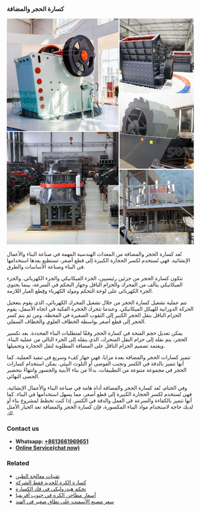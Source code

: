<h3>كسارة الحجر والمضافة</h3><img src='1701852777.jpg' alt=''><p>تُعد كسارة الحجر والمضافة من المعدات الهندسية المهمة في صناعة البناء والأعمال الإنشائية. فهي تُستخدم لكسر الحجارة الكبيرة إلى قطع أصغر، تستطيع بعدها استخدامها في البناء وصناعة الأساسات والطرق.</p><p>تتكون كسارة الحجر من جزئين رئيسيين، الجزء الميكانيكي والجزء الكهربائي. والجزء الميكانيكي يتألف من المحرك والحزام الناقل وجهاز التحكم في السرعة، بينما يحتوي الجزء الكهربائي على لوحة التحكم ومولد الكهرباء وقِطع الغيار اللازمة.</p><p>تتم عملية تشغيل كسارة الحجر من خلال تشغيل المحرك الكهربائي، الذي يقوم بتعجيل الحركة الدورانية للهيكل الميكانيكي. وعندما تتحرك الحجرة الفكية في اتجاه الأسفل، يقوم الحزام الناقل بنقل الحجر الكبير إلى الثقوب الصغيرة في المحطة، ومن ثم يتم كسر الحجر إلى قطع أصغر بواسطة الخطاف العلوي والخطاف السفلي.</p><p>يمكن تعديل حجم الفتحة في كسارة الحجر وفقًا لمتطلبات البناء المحددة. بعد تكسير الحجر، يتم نقله إلى حزام النقل المتحرك، الذي ينقله إلى الجزء التالي من عملية البناء. ويعتمد تصميم الحزام الناقل على المسافة المطلوبة لنقل الحجارة وتحميلها.</p><p>تتميز كسارات الحجر والمضافة بعدة مزايا، فهي جهاز كفء وسريع في تنفيذ العملية. كما أنها تتميز بالدقة في الكسر وتجنب الفوضى أو التلوث البيئي. يمكن استخدام كسارات الحجر في مجموعة متنوعة من التطبيقات، بدءًا من بناء الأبنية والجسور وانتهاءً بتحضير الحصى النهائي.</p><p>وفي الختام، تُعد كسارة الحجر والمضافة أداة هامة في صناعة البناء والأعمال الإنشائية. فهي تُستخدم لكسر الحجارة الكبيرة إلى قطع أصغر، مما يسهل استخدامها في البناء. كما أنها تتميز بالكفاءة والسرعة في العمل والدقة في الكسر. إذا كنت تخطط لمشروع بناء أو لديك حاجة لاستخدام مواد البناء المكسورة، فإن كسارة الحجر والمضافة تعد الخيار الأمثل لك.</p><h3>Contact us</h3><ul><li><strong>Whatsapp:&nbsp;<a href="https://wa.me/8613661969651">+8613661969651</a></strong></li><li><a href="https://swt.shibang-china.com/?git&amp;zhl&amp;كسارة الحجر والمضافة"><strong>Online Service(chat now)</strong></a></li></ul><h3>Related</h3><ul><li><a href='تقنيات معالجة الطين.md'>تقنيات معالجة الطين</a></li><li><a href='كسارة الكرة للحديد فقط الشركة.md'>كسارة الكرة للحديد فقط الشركة</a></li><li><a href='تحكم هيدروليكي في فك الكسارة.md'>تحكم هيدروليكي في فك الكسارة</a></li><li><a href='أسعار مطاحن الكرة في جنوب أفريقيا.md'>أسعار مطاحن الكرة في جنوب أفريقيا</a></li><li><a href='سعر مصنع الأسمنت على نطاق صغير في الهند.md'>سعر مصنع الأسمنت على نطاق صغير في الهند</a></li></ul>